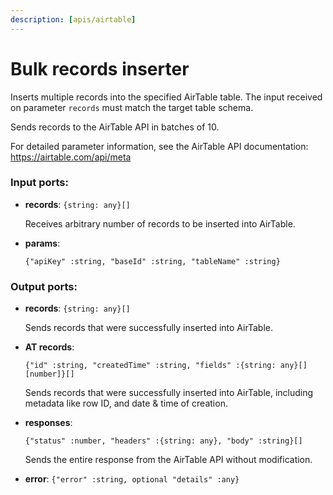```yaml
---
description: [apis/airtable]
---
```


# Bulk records inserter

Inserts multiple records into the specified AirTable table.
The input received on parameter `records` must match the target table schema.

Sends records to the AirTable API in batches of 10.

For detailed parameter information, see the AirTable API documentation:
https://airtable.com/api/meta

### Input ports:

* __records__: ` {string: any}[] `

    Receives arbitrary number of records to be inserted into AirTable.


* __params__: 
    ```
    {"apiKey" :string, "baseId" :string, "tableName" :string}
    ```

### Output ports:

* __records__: ` {string: any}[] `

    Sends records that were successfully inserted into AirTable.


* __AT records__: 
    ```
    {"id" :string, "createdTime" :string, "fields" :{string: any}[][number]}[]
    ```

    Sends records that were successfully inserted into AirTable, including metadata like row ID, and date & time of creation.


* __responses__: 
    ```
    {"status" :number, "headers" :{string: any}, "body" :string}[]
    ```

    Sends the entire response from the AirTable API without modification.


* __error__: ` {"error" :string, optional "details" :any} `

